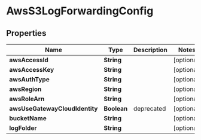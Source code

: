 

# AwsS3LogForwardingConfig


## Properties

Name | Type | Description | Notes
------------ | ------------- | ------------- | -------------
**awsAccessId** | **String** |  |  [optional]
**awsAccessKey** | **String** |  |  [optional]
**awsAuthType** | **String** |  |  [optional]
**awsRegion** | **String** |  |  [optional]
**awsRoleArn** | **String** |  |  [optional]
**awsUseGatewayCloudIdentity** | **Boolean** | deprecated |  [optional]
**bucketName** | **String** |  |  [optional]
**logFolder** | **String** |  |  [optional]



